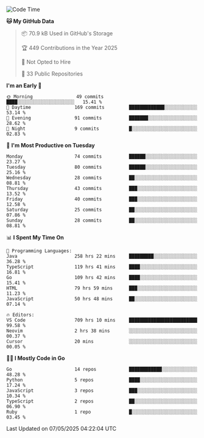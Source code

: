 <!--START_SECTION:thansetan-waka-->
![Code Time](http://img.shields.io/badge/Code%20Time-712%20hrs%208%20mins-blue)

**🐱 My GitHub Data** 

> 📦 70.9 kB Used in GitHub's Storage 
 > 
> 🏆 449 Contributions in the Year 2025
 > 
> 🚫 Not Opted to Hire
 > 
> 📜 33 Public Repositories 
 > 

**I'm an Early 🐤** 

```text
🌞 Morning                49 commits          ████░░░░░░░░░░░░░░░░░░░░░   15.41 % 
🌆 Daytime                169 commits         █████████████░░░░░░░░░░░░   53.14 % 
🌃 Evening                91 commits          ███████░░░░░░░░░░░░░░░░░░   28.62 % 
🌙 Night                  9 commits           █░░░░░░░░░░░░░░░░░░░░░░░░   02.83 % 
```

📅 **I'm Most Productive on Tuesday** 

```text
Monday                   74 commits          ██████░░░░░░░░░░░░░░░░░░░   23.27 % 
Tuesday                  80 commits          ██████░░░░░░░░░░░░░░░░░░░   25.16 % 
Wednesday                28 commits          ██░░░░░░░░░░░░░░░░░░░░░░░   08.81 % 
Thursday                 43 commits          ███░░░░░░░░░░░░░░░░░░░░░░   13.52 % 
Friday                   40 commits          ███░░░░░░░░░░░░░░░░░░░░░░   12.58 % 
Saturday                 25 commits          ██░░░░░░░░░░░░░░░░░░░░░░░   07.86 % 
Sunday                   28 commits          ██░░░░░░░░░░░░░░░░░░░░░░░   08.81 % 
```

📊 **I Spent My Time On** 

```text
💬 Programming Languages: 
Java                     258 hrs 22 mins     █████████░░░░░░░░░░░░░░░░   36.28 % 
TypeScript               119 hrs 41 mins     ████░░░░░░░░░░░░░░░░░░░░░   16.81 % 
Go                       109 hrs 42 mins     ████░░░░░░░░░░░░░░░░░░░░░   15.41 % 
HTML                     79 hrs 59 mins      ███░░░░░░░░░░░░░░░░░░░░░░   11.23 % 
JavaScript               50 hrs 48 mins      ██░░░░░░░░░░░░░░░░░░░░░░░   07.14 % 

🔥 Editors: 
VS Code                  709 hrs 10 mins     █████████████████████████   99.58 % 
Neovim                   2 hrs 38 mins       ░░░░░░░░░░░░░░░░░░░░░░░░░   00.37 % 
Cursor                   20 mins             ░░░░░░░░░░░░░░░░░░░░░░░░░   00.05 % 
```

**🧑‍💻 I Mostly Code in Go** 

```text
Go                       14 repos            ████████████░░░░░░░░░░░░░   48.28 % 
Python                   5 repos             ████░░░░░░░░░░░░░░░░░░░░░   17.24 % 
JavaScript               3 repos             ███░░░░░░░░░░░░░░░░░░░░░░   10.34 % 
TypeScript               2 repos             ██░░░░░░░░░░░░░░░░░░░░░░░   06.90 % 
Ruby                     1 repo              █░░░░░░░░░░░░░░░░░░░░░░░░   03.45 % 
```

Last Updated on 07/05/2025 04:22:04 UTC
<!--END_SECTION:thansetan-waka-->